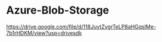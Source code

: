 # Azure-Blob-Storage
https://drive.google.com/file/d/118JuytZvgrTeLP8aHGqslMe-7b1rHDKM/view?usp=drivesdk
